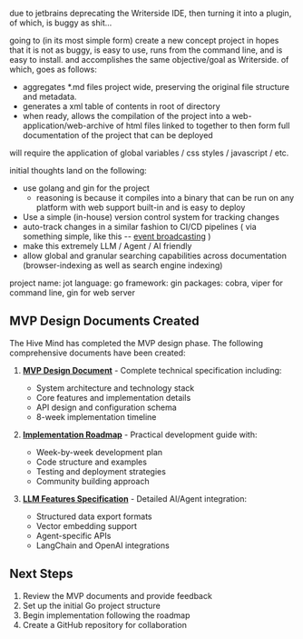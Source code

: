 due to jetbrains deprecating the Writerside IDE, then turning it into a plugin, of which, is buggy as shit...

going to (in its most simple form) create a new concept project in hopes that it is not as buggy, is easy to use, runs from the command line, and is easy to install.
and accomplishes the same objective/goal as Writerside. of which, goes as follows:

- aggregates *.md files project wide, preserving the original file structure and metadata.
- generates a xml table of contents in root of directory
- when ready, allows the compilation of the project into a web-application/web-archive of html files linked to together to then form full documentation of the project that can be deployed

will require the application of global variables / css styles / javascript / etc.

initial thoughts land on the following:
- use golang and gin for the project
  - reasoning is because it compiles into a binary that can be run on any platform with web support built-in and is easy to deploy
- Use a simple (in-house) version control system for tracking changes
- auto-track changes in a similar fashion to CI/CD pipelines ( via something simple, like this -- [event broadcasting](/Users/macadelic/Desktop/grove-db/agents/lokee) )
- make this extremely LLM / Agent / AI friendly
- allow global and granular searching capabilities across documentation (browser-indexing as well as search engine indexing)

project name: jot
language: go
framework: gin
packages: cobra, viper for command line, gin for web server

## MVP Design Documents Created

The Hive Mind has completed the MVP design phase. The following comprehensive documents have been created:

1. **[MVP Design Document](./jot-mvp-draft.md)** - Complete technical specification including:
   - System architecture and technology stack
   - Core features and implementation details
   - API design and configuration schema
   - 8-week implementation timeline

2. **[Implementation Roadmap](./jot-implementation-roadmap.md)** - Practical development guide with:
   - Week-by-week development plan
   - Code structure and examples
   - Testing and deployment strategies
   - Community building approach

3. **[LLM Features Specification](./jot-llm-features-spec.md)** - Detailed AI/Agent integration:
   - Structured data export formats
   - Vector embedding support
   - Agent-specific APIs
   - LangChain and OpenAI integrations

## Next Steps

1. Review the MVP documents and provide feedback
2. Set up the initial Go project structure
3. Begin implementation following the roadmap
4. Create a GitHub repository for collaboration
